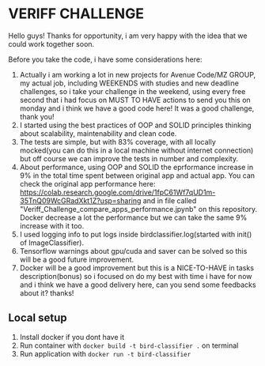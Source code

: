 # VERIFF CHALLENGE
Hello guys! Thanks for opportunity, i am very happy with the idea that we could work together soon.

Before you take the code, i have some considerations here:
1. Actually i am working a lot in new projects for Avenue Code/MZ GROUP, my actual job, including WEEKENDS with studies and new deadline challenges, so i take your challenge in the weekend, using every free second that i had focus on MUST TO HAVE actions to send you this on monday and i think we have a good code here! It was a good challenge, thank you!
2. I started using the best practices of OOP and SOLID principles thinking about scalability, maintenability and clean code. 
3. The tests are simple, but with 83% coverage, with all locally mocked(you can do this in a local machine without internet connection) but off course we can improve the tests in number and complexity.
4. About performance, using OOP and SOLID the eprformance increase in 9% in the total time spent between original app and actual app. You can check the original app performance here: https://colab.research.google.com/drive/1fpC61Wf7qUD1m-35TnQ09WcGRadXkt1Z?usp=sharing and in file called "Veriff_Challenge_compare_apps_performance.jpynb" on this repository. Docker decrease a lot the performance but we can take the same 9% increase with it too.
5. I used logging info to put logs inside birdclassifier.log(started with init() of ImageClassifier).
6. Tensorflow warnings about gpu/cuda and saver can be solved so this will be a good future improvement.
7. Docker will be a good improvement but this is a NICE-TO-HAVE in tasks description(bonus) so i focused on do my best with time i have for now and i think we have a good delivery here, can you send some feedbacks about it? thanks!

## Local setup

1) Install docker if you dont have it
2) Run container with `docker build -t bird-classifier .` on terminal
3) Run application with `docker run -t bird-classifier`